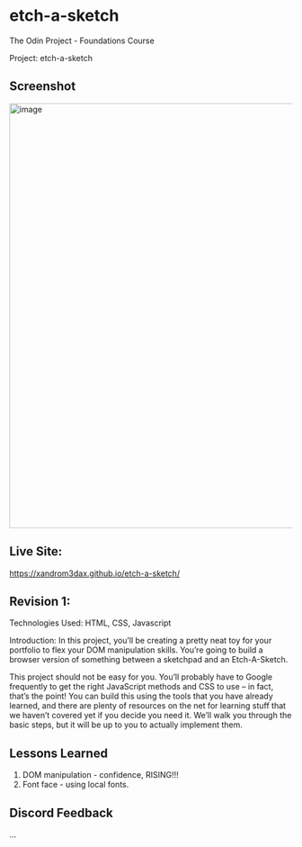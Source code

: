 # etch-a-sketch

The Odin Project - Foundations Course

Project: etch-a-sketch

## Screenshot

<img width="755" alt="image" src="https://github.com/xAnDrOm3dAx/etch-a-sketch/assets/123436349/43efae03-c0b5-45a8-8ef8-c91b915a01bb">

## Live Site:

https://xandrom3dax.github.io/etch-a-sketch/

## Revision 1:

Technologies Used: HTML, CSS, Javascript

Introduction: In this project, you’ll be creating a pretty neat toy for your portfolio to flex your DOM manipulation skills. You’re going to build a browser version of something between a sketchpad and an Etch-A-Sketch.

This project should not be easy for you. You’ll probably have to Google frequently to get the right JavaScript methods and CSS to use – in fact, that’s the point! You can build this using the tools that you have already learned, and there are plenty of resources on the net for learning stuff that we haven’t covered yet if you decide you need it. We’ll walk you through the basic steps, but it will be up to you to actually implement them.

## Lessons Learned

1. DOM manipulation - confidence, RISING!!!
2. Font face - using local fonts.

## Discord Feedback

...
